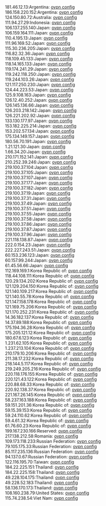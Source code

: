 181.46.12.13:Argentina: [ovpn config](vpn/181_46_12_13.ovpn)  
186.158.220.152:Argentina: [ovpn config](vpn/186_158_220_152.ovpn)  
124.150.80.72:Australia: [ovpn config](vpn/124_150_80_72.ovpn)  
111.94.27.29:Indonesia: [ovpn config](vpn/111_94_27_29.ovpn)  
106.137.255.140:Japan: [ovpn config](vpn/106_137_255_140.ovpn)  
106.159.164.111:Japan: [ovpn config](vpn/106_159_164_111.ovpn)  
110.4.195.13:Japan: [ovpn config](vpn/110_4_195_13.ovpn)  
111.96.169.52:Japan: [ovpn config](vpn/111_96_169_52.ovpn)  
115.30.236.205:Japan: [ovpn config](vpn/115_30_236_205.ovpn)  
116.82.32.36:Japan: [ovpn config](vpn/116_82_32_36.ovpn)  
118.109.45.133:Japan: [ovpn config](vpn/118_109_45_133.ovpn)  
118.14.165.133:Japan: [ovpn config](vpn/118_14_165_133.ovpn)  
119.174.241.29:Japan: [ovpn config](vpn/119_174_241_29.ovpn)  
119.242.118.250:Japan: [ovpn config](vpn/119_242_118_250.ovpn)  
119.244.103.26:Japan: [ovpn config](vpn/119_244_103_26.ovpn)  
121.117.250.230:Japan: [ovpn config](vpn/121_117_250_230.ovpn)  
124.44.223.53:Japan: [ovpn config](vpn/124_44_223_53.ovpn)  
125.9.108.163:Japan: [ovpn config](vpn/125_9_108_163.ovpn)  
126.12.40.252:Japan: [ovpn config](vpn/126_12_40_252.ovpn)  
126.145.136.66:Japan: [ovpn config](vpn/126_145_136_66.ovpn)  
126.203.218.142:Japan: [ovpn config](vpn/126_203_218_142.ovpn)  
126.221.202.92:Japan: [ovpn config](vpn/126_221_202_92.ovpn)  
133.130.177.97:Japan: [ovpn config](vpn/133_130_177_97.ovpn)  
153.182.225.214:Japan: [ovpn config](vpn/153_182_225_214.ovpn)  
153.202.57.134:Japan: [ovpn config](vpn/153_202_57_134.ovpn)  
175.134.149.157:Japan: [ovpn config](vpn/175_134_149_157.ovpn)  
180.56.70.191:Japan: [ovpn config](vpn/180_56_70_191.ovpn)  
1.21.121.30:Japan: [ovpn config](vpn/1_21_121_30.ovpn)  
1.66.34.20:Japan: [ovpn config](vpn/1_66_34_20.ovpn)  
210.171.152.141:Japan: [ovpn config](vpn/210_171_152_141.ovpn)  
210.252.39.246:Japan: [ovpn config](vpn/210_252_39_246.ovpn)  
219.100.37.104:Japan: [ovpn config](vpn/219_100_37_104.ovpn)  
219.100.37.105:Japan: [ovpn config](vpn/219_100_37_105.ovpn)  
219.100.37.107:Japan: [ovpn config](vpn/219_100_37_107.ovpn)  
219.100.37.177:Japan: [ovpn config](vpn/219_100_37_177.ovpn)  
219.100.37.182:Japan: [ovpn config](vpn/219_100_37_182.ovpn)  
219.100.37.19:Japan: [ovpn config](vpn/219_100_37_19.ovpn)  
219.100.37.31:Japan: [ovpn config](vpn/219_100_37_31.ovpn)  
219.100.37.49:Japan: [ovpn config](vpn/219_100_37_49.ovpn)  
219.100.37.51:Japan: [ovpn config](vpn/219_100_37_51.ovpn)  
219.100.37.55:Japan: [ovpn config](vpn/219_100_37_55.ovpn)  
219.100.37.58:Japan: [ovpn config](vpn/219_100_37_58.ovpn)  
219.100.37.86:Japan: [ovpn config](vpn/219_100_37_86.ovpn)  
219.100.37.87:Japan: [ovpn config](vpn/219_100_37_87.ovpn)  
219.100.37.96:Japan: [ovpn config](vpn/219_100_37_96.ovpn)  
221.118.138.87:Japan: [ovpn config](vpn/221_118_138_87.ovpn)  
222.0.154.23:Japan: [ovpn config](vpn/222_0_154_23.ovpn)  
222.227.243.51:Japan: [ovpn config](vpn/222_227_243_51.ovpn)  
60.153.236.123:Japan: [ovpn config](vpn/60_153_236_123.ovpn)  
60.157.99.244:Japan: [ovpn config](vpn/60_157_99_244.ovpn)  
61.45.56.66:Japan: [ovpn config](vpn/61_45_56_66.ovpn)  
112.169.169.1:Korea Republic of: [ovpn config](vpn/112_169_169_1.ovpn)  
118.44.108.111:Korea Republic of: [ovpn config](vpn/118_44_108_111.ovpn)  
120.29.134.202:Korea Republic of: [ovpn config](vpn/120_29_134_202.ovpn)  
121.129.204.150:Korea Republic of: [ovpn config](vpn/121_129_204_150.ovpn)  
121.140.109.217:Korea Republic of: [ovpn config](vpn/121_140_109_217.ovpn)  
121.140.55.78:Korea Republic of: [ovpn config](vpn/121_140_55_78.ovpn)  
121.147.158.178:Korea Republic of: [ovpn config](vpn/121_147_158_178.ovpn)  
121.169.75.206:Korea Republic of: [ovpn config](vpn/121_169_75_206.ovpn)  
121.170.252.231:Korea Republic of: [ovpn config](vpn/121_170_252_231.ovpn)  
14.36.182.137:Korea Republic of: [ovpn config](vpn/14_36_182_137.ovpn)  
14.37.89.188:Korea Republic of: [ovpn config](vpn/14_37_89_188.ovpn)  
175.194.36.28:Korea Republic of: [ovpn config](vpn/175_194_36_28.ovpn)  
175.205.121.12:Korea Republic of: [ovpn config](vpn/175_205_121_12.ovpn)  
180.67.6.123:Korea Republic of: [ovpn config](vpn/180_67_6_123.ovpn)  
1.231.62.105:Korea Republic of: [ovpn config](vpn/1_231_62_105.ovpn)  
1.237.213.104:Korea Republic of: [ovpn config](vpn/1_237_213_104.ovpn)  
210.179.10.206:Korea Republic of: [ovpn config](vpn/210_179_10_206.ovpn)  
211.38.17.232:Korea Republic of: [ovpn config](vpn/211_38_17_232.ovpn)  
218.144.5.117:Korea Republic of: [ovpn config](vpn/218_144_5_117.ovpn)  
219.249.205.216:Korea Republic of: [ovpn config](vpn/219_249_205_216.ovpn)  
220.118.176.155:Korea Republic of: [ovpn config](vpn/220_118_176_155.ovpn)  
220.121.43.122:Korea Republic of: [ovpn config](vpn/220_121_43_122.ovpn)  
220.88.68.33:Korea Republic of: [ovpn config](vpn/220_88_68_33.ovpn)  
220.92.138.37:Korea Republic of: [ovpn config](vpn/220_92_138_37.ovpn)  
221.167.26.145:Korea Republic of: [ovpn config](vpn/221_167_26_145.ovpn)  
58.237.163.188:Korea Republic of: [ovpn config](vpn/58_237_163_188.ovpn)  
59.151.201.36:Korea Republic of: [ovpn config](vpn/59_151_201_36.ovpn)  
59.15.39.153:Korea Republic of: [ovpn config](vpn/59_15_39_153.ovpn)  
59.24.110.62:Korea Republic of: [ovpn config](vpn/59_24_110_62.ovpn)  
59.4.61.32:Korea Republic of: [ovpn config](vpn/59_4_61_32.ovpn)  
61.76.60.23:Korea Republic of: [ovpn config](vpn/61_76_60_23.ovpn)  
199.167.230.166:Reserved: [ovpn config](vpn/199_167_230_166.ovpn)  
217.138.212.58:Romania: [ovpn config](vpn/217_138_212_58.ovpn)  
109.173.118.233:Russian Federation: [ovpn config](vpn/109_173_118_233.ovpn)  
79.105.175.33:Russian Federation: [ovpn config](vpn/79_105_175_33.ovpn)  
85.117.235.136:Russian Federation: [ovpn config](vpn/85_117_235_136.ovpn)  
94.137.0.67:Russian Federation: [ovpn config](vpn/94_137_0_67.ovpn)  
122.116.195.70:Taiwan: [ovpn config](vpn/122_116_195_70.ovpn)  
184.22.225.151:Thailand: [ovpn config](vpn/184_22_225_151.ovpn)  
184.22.225.158:Thailand: [ovpn config](vpn/184_22_225_158.ovpn)  
49.228.104.175:Thailand: [ovpn config](vpn/49_228_104_175.ovpn)  
49.228.52.183:Thailand: [ovpn config](vpn/49_228_52_183.ovpn)  
58.136.170.173:Thailand: [ovpn config](vpn/58_136_170_173.ovpn)  
108.160.238.79:United States: [ovpn config](vpn/108_160_238_79.ovpn)  
115.74.238.54:Viet Nam: [ovpn config](vpn/115_74_238_54.ovpn)  
